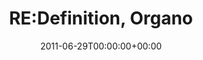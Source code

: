 ---
templateKey: event
guid: 08961cfd-6eab-11ea-99c5-002590d1d1b0
date: 2011-06-29T00:00:00+00:00
eventTime: '9pm-12am'
title: 'RE:Definition, Organo'
artist: 'RE:Definition'
city: Taipei
venue: Organo
group: LEO37
guests: LEO37, DJ Charles
---